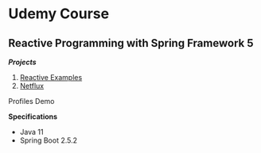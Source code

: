 # Udemy Course

## Reactive Programming with Spring Framework 5

**_Projects_**

1. [Reactive Examples](https://github.com/brunomilitzer/ReactiveProgramming/tree/master/reactive-examples)
2. [Netflux](https://github.com/brunomilitzer/ReactiveProgramming/tree/master/netflux)

Profiles Demo

**Specifications**

* Java 11
* Spring Boot 2.5.2
